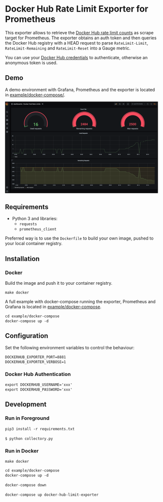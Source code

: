 # Docker Hub Rate Limit Exporter for Prometheus

This exporter allows to retrieve the [Docker Hub rate limit counts](https://docs.docker.com/docker-hub/download-rate-limit/#how-can-i-check-my-current-rate) as scrape target for Prometheus.
The exporter obtains an auth token and then queries the Docker Hub registry with a HEAD request to parse `RateLimit-Limit`, `RateLimit-Remaining` and `RateLimit-Reset` into a Gauge metric.

You can use your [Docker Hub credentials](#docker-hub-authentication) to authenticate, otherwise an anonymous token is used.

## Demo

A demo environment with Grafana, Prometheus and the exporter is located in [example/docker-compose/](example/docker-compose/).

![Grafana dashboard for Docker Hub Rate Limit Prometheus Exporter](doc/images/grafana_prometheus_docker_hub_limit_exporter_demo.png)

## Requirements

* Python 3 and libraries:
  * `requests`
  * `prometheus_client`

Preferred way is to use the `Dockerfile` to build your own image, pushed to your local container registry.

## Installation

### Docker

Build the image and push it to your container registry.

```shell
make docker
```

A full example with docker-compose running the exporter, Prometheus and Grafana is located in [example/docker-compose](example-compose).

```shell
cd example/docker-compose
docker-compose up -d
```

## Configuration

Set the following environment variables to control the behaviour:

```shell
DOCKERHUB_EXPORTER_PORT=8881
DOCKERHUB_EXPORTER_VERBOSE=1
```

### Docker Hub Authentication

```shell
export DOCKERHUB_USERNAME='xxx'
export DOCKERHUB_PASSWORD='xxx'
```


## Development

### Run in Foreground

```shell
pip3 install -r requirements.txt

$ python collectory.py
```

### Run in Docker

```shell
make docker
```

```shell
cd example/docker-compose
docker-compose up -d

docker-compose down

docker-compose up docker-hub-limit-exporter
```
